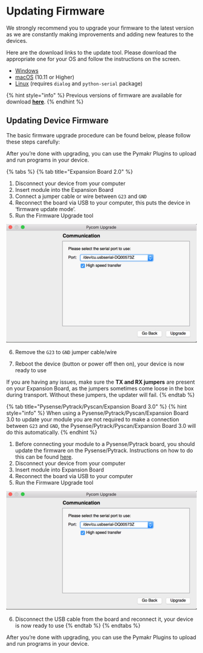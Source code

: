 # Updating Firmware

We strongly recommend you to upgrade your firmware to the latest version as we are constantly making improvements and adding new features to the devices.

Here are the download links to the update tool. Please download the appropriate one for your OS and follow the instructions on the screen.

* [Windows](https://software.pycom.io/findupgrade?product=pycom-firmware-updater&type=all&platform=win32&redirect=true)
* [macOS](https://software.pycom.io/findupgrade?product=pycom-firmware-updater&type=all&platform=macos&redirect=true) \(10.11 or Higher\)
* [Linux](https://software.pycom.io/findupgrade?product=pycom-firmware-updater&type=all&platform=unix&redirect=true) \(requires `dialog` and `python-serial` package\)

{% hint style="info" %}
Previous versions of firmware are available for download [**here**](../../advanced-topics/downgrade.md).
{% endhint %}

## Updating Device Firmware

The basic firmware upgrade procedure can be found below, please follow these steps carefully:

After you’re done with upgrading, you can use the Pymakr Plugins to upload and run programs in your device.

{% tabs %}
{% tab title="Expansion Board 2.0" %}
1. Disconnect your device from your computer
2. Insert module into the Expansion Board
3. Connect a jumper cable or wire between `G23` and `GND`
4. Reconnect the board via USB to your computer, this puts the device in ‘firmware update mode’.
5. Run the Firmware Upgrade tool

![](../../.gitbook/assets/firmware-update.png)

6. Remove the `G23` to `GND` jumper cable/wire

7. Reboot the device \(button or power off then on\), your device is now ready to use

If you are having any issues, make sure the **TX and RX jumpers** are present on your Expansion Board, as the jumpers sometimes come loose in the box during transport. Without these jumpers, the updater will fail.
{% endtab %}

{% tab title="Pysense/Pytrack/Pyscan/Expansion Board 3.0" %}
{% hint style="info" %}
When using a Pysense/Pytrack/Pyscan/Expansion Board 3.0 to update your module you are not required to make a connection between `G23` and `GND`, the Pysense/Pytrack/Pyscan/Expansion Board 3.0 will do this automatically.
{% endhint %}

1. Before connecting your module to a Pysense/Pytrack board, you should update the firmware on the Pysense/Pytrack. Instructions on how to do this can be found [here](../../pytrack-pysense-pyscan/installation/firmware.md).
2. Disconnect your device from your computer
3. Insert module into Expansion Board
4. Reconnect the board via USB to your computer
5. Run the Firmware Upgrade tool

![](../../.gitbook/assets/firmware-update%20%282%29.png)

6. Disconnect the USB cable from the board and reconnect it, your device is now ready to use
{% endtab %}
{% endtabs %}

After you’re done with upgrading, you can use the Pymakr Plugins to upload and run programs in your device.

